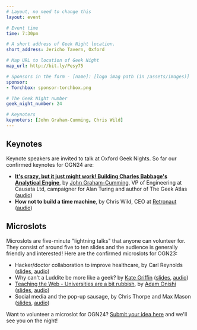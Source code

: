 ```yaml
---
# Layout, no need to change this
layout: event

# Event time
time: 7:30pm

# A short address of Geek Night location. 
short_address: Jericho Tavern, Oxford

# Map URL to location of Geek Night
map_url: http://bit.ly/Pesy75

# Sponsors in the form - [name]: [logo imag path (in /assets/images)]
sponsor: 
- Torchbox: sponsor-torchbox.png

# The Geek Night number
geek_night_number: 24

# Keynoters
keynoters: [John Graham-Cumming, Chris Wild]
---
```

<h2>Keynotes</h2>

<p>Keynote speakers are invited to talk at Oxford Geek Nights. So far our confirmed keynotes for OGN24 are:</p>

<ul>
<li><strong><a href="http://plan28.org/">It's crazy, but it just might work! Building Charles Babbage's Analytical Engine</a></strong>, by <a href="http://www.jgc.org/">John Graham-Cumming</a>, VP of Engineering at Causata Ltd, campaigner for Alan Turing and author of The Geek Atlas (<a href="http://media.ogn.s3.amazonaws.com/24-keynote-JohnGrahamCumming.mp3">audio</a>)</li>
<li><strong>How not to build a time machine</strong>, by Chris Wild, CEO at <a href="http://howtobearetronaut.com/">Retronaut</a> (<a href="http://media.ogn.s3.amazonaws.com/24-keynote-ChrisWild.mp3">audio</a>)</li>
</ul>


<h2>Microslots</h2>

<p>Microslots are five-minute "lightning talks" that anyone can volunteer for. They consist of around five to ten slides and the audience is generally friendly and interested! Here are the confirmed microslots for OGN23:</p>

<ul>
  <li>Hacker/doctor collaboration to improve healthcare, by Carl Reynolds (<a href="talks/microslot-CarlReynolds.pps">slides</a>, <a href="http://media.ogn.s3.amazonaws.com/24-microslot-CarlReynolds.mp3">audio</a>)</li>
  <li>Why can't a Luddite be more like a geek? by <a href="http://www.kategriffin.info" >Kate Griffin</a> (<a href="talks/microslot-KateGriffin.odp">slides</a>, <a href="http://media.ogn.s3.amazonaws.com/24-microslot-KateGriffin.mp3">audio</a>)</li>
  <li><a href="http://www.onishiweb.co.uk/2011/02/education-in-the-web-industry/" >Teaching the Web - Universities are a bit rubbish</a>, by <a href="http://onishiweb.co.uk" >Adam Onishi</a> (<a href="talks/microslot-AdamOnishi.pdf">slides</a>, <a href="http://media.ogn.s3.amazonaws.com/24-microslot-AdamOnishi.mp3">audio</a>)</li>
  <li>Social media and the pop-up sausage, by Chris Thorpe and Max Mason (<a href="talks/microslot-ChrisThorpe.key">slides</a>, <a href="http://media.ogn.s3.amazonaws.com/24-microslot-ChrisThorpeAndMaxMason.mp3">audio</a>)</li>
</ul>

<p>Want to volunteer a microslot for OGN24? <a href="http://bit.ly/ogn-microslot" >Submit your idea here</a> and we'll see you on the night!</p>

